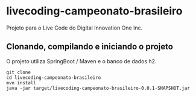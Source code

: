 # livecoding-campeonato-brasileiro

Projeto para o Live Code do Digital Innovation One Inc.

## Clonando, compilando e iniciando o projeto

O projeto utiliza SpringBoot / Maven e o banco de dados h2.

```
git clone
cd livecoding-campeonato-brasileiro
mvn install
java -jar target/livecoding-campeonato-brasileiro-0.0.1-SNAPSHOT.jar
```
